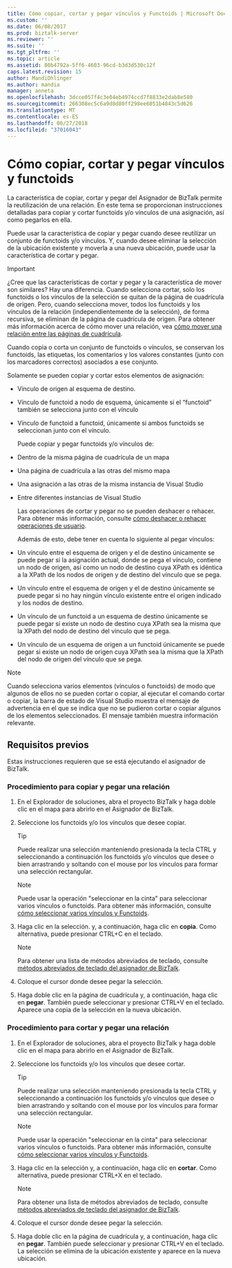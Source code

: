 ```yaml
---
title: Cómo copiar, cortar y pegar vínculos y Functoids | Microsoft Docs
ms.custom: ''
ms.date: 06/08/2017
ms.prod: biztalk-server
ms.reviewer: ''
ms.suite: ''
ms.tgt_pltfrm: ''
ms.topic: article
ms.assetid: 80b4792a-5ff6-4603-96cd-b3d3d530c12f
caps.latest.revision: 15
author: MandiOhlinger
ms.author: mandia
manager: anneta
ms.openlocfilehash: 3dcce057f4c3e04eb4974ccd7f8833e2dab8e580
ms.sourcegitcommit: 266308ec5c6a9d8d80ff298ee6051b4843c5d626
ms.translationtype: MT
ms.contentlocale: es-ES
ms.lasthandoff: 06/27/2018
ms.locfileid: "37016043"
---
```

# <a name="how-to-copy-cut-and-paste-links-and-functoids"></a>Cómo copiar, cortar y pegar vínculos y functoids
La característica de copiar, cortar y pegar del Asignador de BizTalk permite la reutilización de una relación. En este tema se proporcionan instrucciones detalladas para copiar y cortar functoids y/o vínculos de una asignación, así como pegarlos en ella.  
  
 Puede usar la característica de copiar y pegar cuando desee reutilizar un conjunto de functoids y/o vínculos. Y, cuando desee eliminar la selección de la ubicación existente y moverla a una nueva ubicación, puede usar la característica de cortar y pegar.  
  
> [!IMPORTANT]
>  ¿Cree que las características de cortar y pegar y la característica de mover son similares? Hay una diferencia. Cuando selecciona cortar, solo los functoids o los vínculos de la selección se quitan de la página de cuadrícula de origen. Pero, cuando selecciona mover, todos los functoids y los vínculos de la relación (independientemente de la selección), de forma recursiva, se eliminan de la página de cuadrícula de origen. Para obtener más información acerca de cómo mover una relación, vea [cómo mover una relación entre las páginas de cuadrícula](../core/how-to-move-a-relationship-between-grid-pages.md).  
  
 Cuando copia o corta un conjunto de functoids o vínculos, se conservan los functoids, las etiquetas, los comentarios y los valores constantes (junto con los marcadores correctos) asociados a ese conjunto.  
  
 Solamente se pueden copiar y cortar estos elementos de asignación:  
  
- Vínculo de origen al esquema de destino.  
  
- Vínculo de functoid a nodo de esquema, únicamente si el “functoid” también se selecciona junto con el vínculo  
  
- Vínculo de functoid a functoid, únicamente si ambos functoids se seleccionan junto con el vínculo.  
  
  Puede copiar y pegar functoids y/o vínculos de:  
  
- Dentro de la misma página de cuadrícula de un mapa  
  
- Una página de cuadrícula a las otras del mismo mapa  
  
- Una asignación a las otras de la misma instancia de Visual Studio  
  
- Entre diferentes instancias de Visual Studio  
  
  Las operaciones de cortar y pegar no se pueden deshacer o rehacer. Para obtener más información, consulte [cómo deshacer o rehacer operaciones de usuario](../core/how-to-undo-or-redo-user-operations.md).  
  
  Además de esto, debe tener en cuenta lo siguiente al pegar vínculos:  
  
- Un vínculo entre el esquema de origen y el de destino únicamente se puede pegar si la asignación actual, donde se pega el vínculo, contiene un nodo de origen, así como un nodo de destino cuya XPath es idéntica a la XPath de los nodos de origen y de destino del vínculo que se pega.  
  
- Un vínculo entre el esquema de origen y el de destino únicamente se puede pegar si no hay ningún vínculo existente entre el origen indicado y los nodos de destino.  
  
- Un vínculo de un functoid a un esquema de destino únicamente se puede pegar si existe un nodo de destino cuya XPath sea la misma que la XPath del nodo de destino del vínculo que se pega.  
  
- Un vínculo de un esquema de origen a un functoid únicamente se puede pegar si existe un nodo de origen cuya XPath sea la misma que la XPath del nodo de origen del vínculo que se pega.  
  
> [!NOTE]
>  Cuando selecciona varios elementos (vínculos o functoids) de modo que algunos de ellos no se pueden cortar o copiar, al ejecutar el comando cortar o copiar, la barra de estado de Visual Studio muestra el mensaje de advertencia en el que se indica que no se pudieron cortar o copiar algunos de los elementos seleccionados. El mensaje también muestra información relevante.  
  
## <a name="prerequisites"></a>Requisitos previos  
 Estas instrucciones requieren que se está ejecutando el asignador de BizTalk.  
  
### <a name="to-copy-and-paste-a-relationship"></a>Procedimiento para copiar y pegar una relación  
  
1.  En el Explorador de soluciones, abra el proyecto BizTalk y haga doble clic en el mapa para abrirlo en el Asignador de BizTalk.  
  
2.  Seleccione los functoids y/o los vínculos que desee copiar.  
  
    > [!TIP]
    >  Puede realizar una selección manteniendo presionada la tecla CTRL y seleccionando a continuación los functoids y/o vínculos que desee o bien arrastrando y soltando con el mouse por los vínculos para formar una selección rectangular.  
  
    > [!NOTE]
    >  Puede usar la operación "seleccionar en la cinta" para seleccionar varios vínculos o functoids. Para obtener más información, consulte [cómo seleccionar varios vínculos y Functoids](../core/how-to-select-multiple-links-and-functoids.md).  
  
3.  Haga clic en la selección. y, a continuación, haga clic en **copia**. Como alternativa, puede presionar CTRL+C en el teclado.  
  
    > [!NOTE]
    >  Para obtener una lista de métodos abreviados de teclado, consulte [métodos abreviados de teclado del asignador de BizTalk](../core/biztalk-mapper-keyboard-shortcuts.md).  
  
4.  Coloque el cursor donde desee pegar la selección.  
  
5.  Haga doble clic en la página de cuadrícula y, a continuación, haga clic en **pegar**. También puede seleccionar y presionar CTRL+V en el teclado. Aparece una copia de la selección en la nueva ubicación.  
  
### <a name="to-cut-and-paste-a-relationship"></a>Procedimiento para cortar y pegar una relación  
  
1.  En el Explorador de soluciones, abra el proyecto BizTalk y haga doble clic en el mapa para abrirlo en el Asignador de BizTalk.  
  
2.  Seleccione los functoids y/o los vínculos que desee cortar.  
  
    > [!TIP]
    >  Puede realizar una selección manteniendo presionada la tecla CTRL y seleccionando a continuación los functoids y/o vínculos que desee o bien arrastrando y soltando con el mouse por los vínculos para formar una selección rectangular.  
  
    > [!NOTE]
    >  Puede usar la operación "seleccionar en la cinta" para seleccionar varios vínculos o functoids. Para obtener más información, consulte [cómo seleccionar varios vínculos y Functoids](../core/how-to-select-multiple-links-and-functoids.md).  
  
3.  Haga clic en la selección y, a continuación, haga clic en **cortar**. Como alternativa, puede presionar CTRL+X en el teclado.  
  
    > [!NOTE]
    >  Para obtener una lista de métodos abreviados de teclado, consulte [métodos abreviados de teclado del asignador de BizTalk](../core/biztalk-mapper-keyboard-shortcuts.md).  
  
4.  Coloque el cursor donde desee pegar la selección.  
  
5.  Haga doble clic en la página de cuadrícula y, a continuación, haga clic en **pegar**. También puede seleccionar y presionar CTRL+V en el teclado. La selección se elimina de la ubicación existente y aparece en la nueva ubicación.